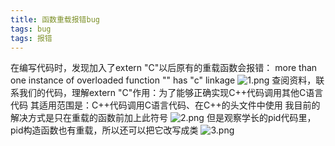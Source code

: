 ```yaml
---
title: 函数重载报错bug
tags: bug
tags: 报错
---
```


在编写代码时，发现加入了extern "C"以后原有的重载函数会报错：
 more than one instance of overloaded function "" has "c" linkage
 ![1.png](https://img01.sogoucdn.com/app/a/100520146/8977385495ab72881c99320ad46c2dfe)
 查阅资料，联系我们的代码，理解extern "C"作用：为了能够正确实现C++代码调用其他C语言代码
 其适用范围是：C++代码调用C语言代码、在C++的头文件中使用
 我目前的解决方式是只在重载的函数前加上此符号
 ![2.png](https://img02.sogoucdn.com/app/a/100520146/98196550e52f205b35b11ce5fb9c7ded)
 但是观察学长的pid代码里，pid构造函数也有重载，所以还可以把它改写成类
 ![3.png](https://img02.sogoucdn.com/app/a/100520146/519d4da3379f0c5a6d499dcb340ab6df)

